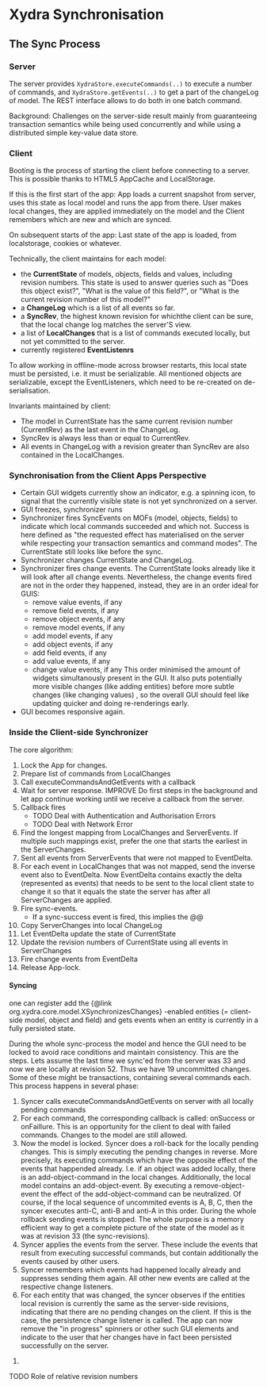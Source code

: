 # Xydra Synchronisation

## The Sync Process

### Server
The server provides `XydraStore.executeCommands(..)` to execute a number of commands,
and `XydraStore.getEvents(..)` to get a part of the changeLog of model. 
The REST interface allows to do both in one batch command.

Background: Challenges on the server-side result mainly from guaranteeing transaction
 semantics while being used concurrently and while using a distributed simple
 key-value data store.

### Client
Booting is the process of starting the client before connecting to a server.
This is possible thanks to HTML5 AppCache and LocalStorage.

If this is the first start of the app: 
App loads a current snapshot from server, uses this
state as local model and runs the app from there. User makes local changes,
they are applied immediately on the model and the Client remembers which are new
and which are synced.

On subsequent starts of the app: 
Last state of the app is loaded, from localstorage, cookies or whatever. 

Technically, the client maintains for each model:

* the **CurrentState** of models, objects, fields and values, including revision numbers.
This state is used to answer queries such as 
"Does this object exist?", 
"What is the value of this field?", or
"What is the current revision number of this model?"
* a **ChangeLog** which is a list of all events so far.
* a **SyncRev**, the highest known revision for whichthe client can be sure, that
the local change log matches the server'S view.
* a list of **LocalChanges** that is a list of commands executed locally, 
but not yet committed to the server.
* currently registered **EventListenrs**

To allow working in offline-mode across browser restarts, this local state must be 
persisted, i.e. it must be serializable. All mentioned objects are serializable,
except the EventListeners, which need to be re-created on de-serialisation.

Invariants maintained by client:

* The model in CurrentState has the same current revision number (CurrentRev) 
  as the last event in the ChangeLog.
* SyncRev is always less than or equal to CurrentRev.
* All events in ChangeLog with a revision greater than SyncRev are also contained
  in the LocalChanges.


### Synchronisation from the Client Apps Perspective

* Certain GUI widgets currently show an indicator, e.g. a spinning icon, 
to signal that the currently visible state is not yet synchronized on a server.
* GUI freezes, synchronizer runs
* Synchronizer fires SyncEvents on MOFs (model, objects, fields) to indicate 
which local commands succeeded and which not. Success is here defined as "the requested
effect has materialised on the server while respecting your transaction semantics and
command modes". The CurrentState still looks like before the sync.
* Synchronizer changes CurrentState and ChangeLog.
* Synchronizer fires change events. The CurrentState looks already like it will look
  after all change events. Nevertheless, the change events fired are not in the order
  they happened, instead, they are in an order ideal for GUIS:
  * remove value events, if any
  * remove field events, if any
  * remove object events, if any
  * remove model events, if any
  * add model events, if any
  * add object events, if any
  * add field events, if any
  * add value events, if any
  * change value events, if any
  This order minimised the amount of widgets simultanously present in the GUI.
  It also puts potentially more visible changes (like adding entities) before more subtle
  changes (like changing values) , so the overall GUI should feel like updating quicker
  and doing re-renderings early.
* GUI becomes responsive again.

### Inside the Client-side Synchronizer
The core algorithm:

1. Lock the App for changes.
1. Prepare list of commands from LocalChanges
1. Call executeCommandsAndGetEvents with a callback
1. Wait for server response.
   IMPROVE Do first steps in the background and let app continue working until we 
   receive a callback from the server.
1. Callback fires
   * TODO Deal with Authentication and Authorisation  Errors
   * TODO Deal with Network Error
1. Find the longest mapping from LocalChanges and ServerEvents.
   If multiple such mappings exist, prefer the one that starts the earliest
   in the ServerChanges.
1. Sent all events from ServerEvents that were not mapped to EventDelta.
1. For each event in LocalChanges that was not mapped, send the inverse
   event also to EventDelta. Now EventDelta contains exactly the delta
   (represented as events) that needs to be sent to the local client state
   to change it so that it equals the state the server has after all
   ServerChanges are applied.
1. Fire sync-events.
   * If a sync-success event is fired, this implies the @@ 
1. Copy ServerChanges into local ChangeLog
1. Let EventDelta update the state of CurrentState
1. Update the revision numbers of CurrentState using all events in ServerChanges
1. Fire change events from EventDelta   
1. Release App-lock.    


 
 
 <h4>Syncing</h4> one can register add the
 {@link org.xydra.core.model.XSynchronizesChanges} -enabled entities (=
 client-side model, object and field) and gets events when an entity is
 currently in a fully persisted state.
 
 During the whole sync-process the model and hence the GUI need to be locked
 to avoid race conditions and maintain consistency. This are the steps. Lets
 assume the last time we sync'ed from the server was 33 and now we are locally
 at revision 52. Thus we have 19 uncommitted changes. Some of these might be
 transactions, containing several commands each. This process happens in
 several phase:
 <ol>
 <li>Syncer calls executeCommandsAndGetEvents on server with all locally
 pending commands</li>
 <li>For each command, the corresponding callback is called: onSuccess or
 onFaillure. This is an opportunity for the client to deal with failed
 commands. Changes to the model are still allowed.</li>
 <li>Now the model is locked. Syncer does a roll-back for the locally pending
 changes. This is simply executing the pending changes in reverse. More
 precisely, its executing commands which have the opposite effect of the
 events that happended already. I.e. if an object was added locally, there is
 an add-object-command in the local changes. Additionally, the local model
 contains an add-object-event. By executing a remove-object-event the effect
 of the add-object-command can be neutralized. Of course, if the local
 sequence of uncommited events is A, B, C, then the syncer executes anti-C,
 anti-B and anti-A in this order. During the whole rollback sending events is
 stopped. The whole purpose is a memory efficient way to get a complete
 picture of the state of the model as it was at revision 33 (the
 sync-revisions).</li>
 <li>Syncer applies the events from the server. These include the events that
 result from executing successful commands, but contain additionally the
 events caused by other users.</li>
 <li>Syncer remembers which events had happened locally already and suppresses
 sending them again. All other new events are called at the respective change
 listeners.</li>
 <li>For each entity that was changed, the syncer observes if the entities
 local revision is currently the same as the server-side revisions, indicating
 that there are no pending changes on the client. If this is the case, the
 persistence change listener is called. The app can now remove the
 "in progress" spinners or other such GUI elements and indicate to the user
 that her changes have in fact been persisted successfully on the server.</li>
 </ol>
 
 
 <ol>
 <li></li>
 </ol>
 
 TODO Role of relative revision numbers
 